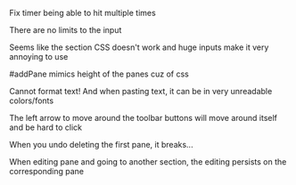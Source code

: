 Fix timer being able to hit multiple times

There are no limits to the input

Seems like the section CSS doesn't work and huge inputs make it very annoying to use

#addPane mimics height of the panes cuz of css

Cannot format text! And when pasting text, it can be in very unreadable colors/fonts

The left arrow to move around the toolbar buttons will move around itself
and be hard to click

When you undo deleting the first pane, it breaks...

When editing pane and going to another section, the editing persists on the corresponding pane